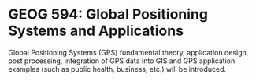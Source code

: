 # GEOG 594: Global Positioning Systems and Applications

Global Positioning Systems (GPS) fundamental theory, application design, post processing, integration of GPS data into GIS and GPS application examples (such as public health, business, etc.) will be introduced.
